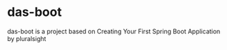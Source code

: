 # das-boot
das-boot is a project based on Creating Your First Spring Boot Application by pluralsight
